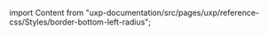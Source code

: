 
import Content from "uxp-documentation/src/pages/uxp/reference-css/Styles/border-bottom-left-radius";

<Content query="product=photoshop"/>
